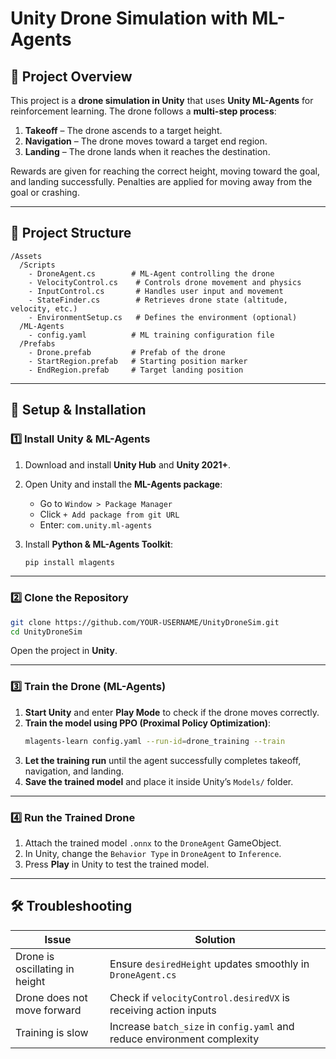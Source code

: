 # Unity Drone Simulation with ML-Agents

## 📌 Project Overview
This project is a **drone simulation in Unity** that uses **Unity ML-Agents** for reinforcement learning. The drone follows a **multi-step process**:
1. **Takeoff** – The drone ascends to a target height.
2. **Navigation** – The drone moves toward a target end region.
3. **Landing** – The drone lands when it reaches the destination.

Rewards are given for reaching the correct height, moving toward the goal, and landing successfully. Penalties are applied for moving away from the goal or crashing.

---

## 📂 Project Structure
```
/Assets
  /Scripts
    - DroneAgent.cs        # ML-Agent controlling the drone
    - VelocityControl.cs    # Controls drone movement and physics
    - InputControl.cs       # Handles user input and movement
    - StateFinder.cs        # Retrieves drone state (altitude, velocity, etc.)
    - EnvironmentSetup.cs   # Defines the environment (optional)
  /ML-Agents
    - config.yaml          # ML training configuration file
  /Prefabs
    - Drone.prefab         # Prefab of the drone
    - StartRegion.prefab   # Starting position marker
    - EndRegion.prefab     # Target landing position
```

---

## 🔧 Setup & Installation
### **1️⃣ Install Unity & ML-Agents**
1. Download and install **Unity Hub** and **Unity 2021+**.
2. Open Unity and install the **ML-Agents package**:
   - Go to `Window > Package Manager`
   - Click `+ Add package from git URL`
   - Enter: `com.unity.ml-agents`

3. Install **Python & ML-Agents Toolkit**:
   ```sh
   pip install mlagents
   ```

---

### **2️⃣ Clone the Repository**
```sh
git clone https://github.com/YOUR-USERNAME/UnityDroneSim.git
cd UnityDroneSim
```

Open the project in **Unity**.

---

### **3️⃣ Train the Drone (ML-Agents)**
1. **Start Unity** and enter **Play Mode** to check if the drone moves correctly.
2. **Train the model using PPO (Proximal Policy Optimization)**:
   ```sh
   mlagents-learn config.yaml --run-id=drone_training --train
   ```
3. **Let the training run** until the agent successfully completes takeoff, navigation, and landing.
4. **Save the trained model** and place it inside Unity’s `Models/` folder.

---

### **4️⃣ Run the Trained Drone**
1. Attach the trained model `.onnx` to the `DroneAgent` GameObject.
2. In Unity, change the `Behavior Type` in `DroneAgent` to `Inference`.
3. Press **Play** in Unity to test the trained model.

---

## 🛠 Troubleshooting
| **Issue** | **Solution** |
|-----------|-------------|
| Drone is oscillating in height | Ensure `desiredHeight` updates smoothly in `DroneAgent.cs` |
| Drone does not move forward | Check if `velocityControl.desiredVX` is receiving action inputs |
| Training is slow | Increase `batch_size` in `config.yaml` and reduce environment complexity |
